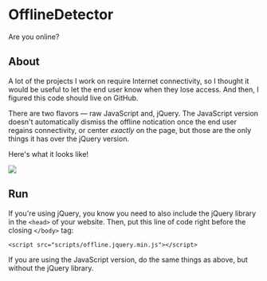 # OfflineDetector
Are you online?



## About

A lot of the projects I work on require Internet connectivity, so I thought it would be useful to let the end user know when they lose access. And then, I figured this code should live on GitHub.

There are two flavors — raw JavaScript and, jQuery. The JavaScript version doesn't automatically dismiss the offline notication once the end user regains connectivity, or center *exactly* on the page, but those are the only things it has over the jQuery version.

Here's what it looks like!

![](https://cloud.githubusercontent.com/assets/1288356/11890468/ca13f30c-a522-11e5-98d5-90882bba42aa.jpg)



## Run

If you're using jQuery, you know you need to also include the jQuery library in the `<head>` of your website. Then, put this line of code right before the closing `</body>` tag:

`<script src="scripts/offline.jquery.min.js"></script>`

If you are using the JavaScript version, do the same things as above, but without the jQuery library.